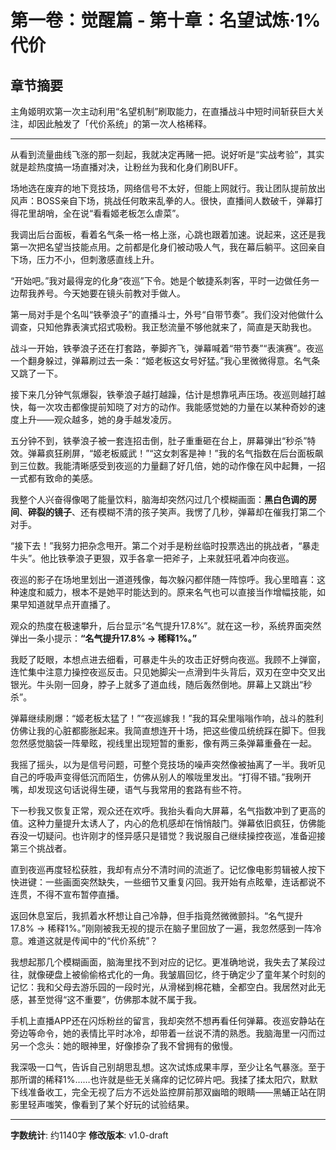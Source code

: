 # 第一卷：觉醒篇 - 第十章：名望试炼·1%代价

<!-- AI生成内容开始 -->
<!-- 模型: GPT-4 Turbo -->
<!-- Prompt版本: rewrite_chapter.tpl.md -->
<!-- 生成时间: 2025-07-XX -->
<!-- 状态: 初稿，需人工完善 -->

## 章节摘要
主角姬明欢第一次主动利用“名望机制”刷取能力，在直播战斗中短时间斩获巨大关注，却因此触发了「代价系统」的第一次人格稀释。

---

从看到流量曲线飞涨的那一刻起，我就决定再赌一把。说好听是“实战考验”，其实就是趁热度搞一场直播对决，让粉丝为我和化身们刷BUFF。

场地选在废弃的地下竞技场，网络信号不太好，但能上网就行。我让团队提前放出风声：BOSS亲自下场，挑战任何敢来乱拳的人。很快，直播间人数破千，弹幕打得花里胡哨，全在说“看看姬老板怎么虐菜”。

我调出后台面板，看着名气条一格一格上涨，心跳也跟着加速。说起来，这还是我第一次把名望当技能点用。之前都是化身们被动吸人气，我在幕后躺平。这回亲自下场，压力不小，但刺激感直线上升。

“开始吧。”我对最得宠的化身“夜巡”下令。她是个敏捷系刺客，平时一边做任务一边帮我养号。今天她要在镜头前教对手做人。

第一局对手是个名叫“铁拳浪子”的直播斗士，外号“自带节奏”。我们没对他做什么调查，只知他靠表演式招式吸粉。我正愁流量不够他就来了，简直是天助我也。

战斗一开始，铁拳浪子还在打套路，拳脚齐飞，弹幕喊着“带节奏”“表演赛”。夜巡一个翻身躲过，弹幕刷过去一条：“姬老板这女号好猛。”我心里微微得意。名气条又跳了一下。

接下来几分钟气氛爆裂，铁拳浪子越打越躁，估计是想靠吼声压场。夜巡则越打越快，每一次攻击都像提前知晓了对方的动作。我能感觉她的力量在以某种奇妙的速度上升——观众越多，她的身手越发凌厉。

五分钟不到，铁拳浪子被一套连招击倒，肚子重重砸在台上，屏幕弹出“秒杀”特效。弹幕疯狂刷屏，“姬老板威武！”“这女刺客是神！”我的名气指数在后台面板飙到三位数。我能清晰感受到夜巡的力量翻了好几倍，她的动作像在风中起舞，一招一式都有致命的美感。

我整个人兴奋得像喝了能量饮料，脑海却突然闪过几个模糊画面：**黑白色调的房间**、**碎裂的镜子**、还有模糊不清的孩子笑声。我愣了几秒，弹幕却在催我打第二个对手。

“接下去！”我努力把杂念甩开。第二个对手是粉丝临时投票选出的挑战者，“暴走牛头”。他比铁拳浪子更狠，双手各拿一把斧子，上来就狂吼着冲向夜巡。

夜巡的影子在场地里划出一道道残像，每次躲闪都伴随一阵惊呼。我心里暗喜：这种速度和威力，根本不是她平时能达到的。原来名气也可以直接当作增幅技能，如果早知道就早点开直播了。

观众的热度在极速攀升，后台显示“名气提升17.8%”。就在这一秒，系统界面突然弹出一条小提示：**“名气提升17.8% → 稀释1%。”**

我眨了眨眼，本想点进去细看，可暴走牛头的攻击正好劈向夜巡。我顾不上弹窗，连忙集中注意力操控夜巡反击。只见她脚尖一点滑到牛头背后，双刃在空中交叉出银光。牛头刚一回身，脖子上就多了道血线，随后轰然倒地。屏幕上又跳出“秒杀”。

弹幕继续刷爆：“姬老板太猛了！”“夜巡嫁我！”我的耳朵里嗡嗡作响，战斗的胜利仿佛让我的心脏都膨胀起来。我简直想连开十场，把这些傻瓜统统踩在脚下。但我忽然感觉脑袋一阵晕眩，视线里出现短暂的重影，像有两三条弹幕重叠在一起。

我摇了摇头，以为是信号问题，可整个竞技场的噪声突然像被抽离了一半。我听见自己的呼吸声变得低沉而陌生，仿佛从别人的喉咙里发出。“打得不错。”我咧开嘴，却发现这句话说得生硬，语气与我常用的套路有些不符。

下一秒我又恢复正常，观众还在欢呼。我抬头看向大屏幕，名气指数冲到了更高的值。这种力量提升太诱人了，内心的危机感却在悄悄敲门。弹幕依旧疯狂，仿佛能吞没一切疑问。也许刚才的怪异感只是错觉？我说服自己继续操控夜巡，准备迎接第三个挑战者。

直到夜巡再度轻松获胜，我却有点分不清时间的流逝了。记忆像电影剪辑被人按下快进键：一些画面突然缺失，一些细节又重复闪回。我开始有点眩晕，连话都说不连贯，不得不宣布暂停直播。

返回休息室后，我抓着水杯想让自己冷静，但手指竟然微微颤抖。“名气提升17.8% → 稀释1%。”刚刚被我无视的提示在脑子里回放了一遍，我忽然感到一阵冷意。难道这就是传闻中的“代价系统”？

我想起那几个模糊画面，脑海里找不到对应的记忆。更准确地说，我失去了某段过往，就像硬盘上被偷偷格式化的一角。我皱眉回忆，终于确定少了童年某个时刻的记忆：我和父母去游乐园的一段时光，从滑梯到棉花糖，全都空白。我居然对此无感，甚至觉得“这不重要”，仿佛那本就不属于我。

手机上直播APP还在闪烁粉丝的留言，我却突然不想再看任何弹幕。夜巡安静站在旁边等命令，她的表情比平时冰冷，却带着一丝说不清的熟悉。我脑海里一闪而过另一个念头：她的眼神里，好像掺杂了我不曾拥有的傲慢。

我深吸一口气，告诉自己别胡思乱想。这次试炼成果丰厚，至少让名气暴涨。至于那所谓的稀释1%……也许就是些无关痛痒的记忆碎片吧。我揉了揉太阳穴，默默下线准备收工，完全无视了后方不远处监控屏前那双幽暗的眼睛——黑蛹正站在阴影里轻声嗤笑，像看到了某个好玩的试验结果。

<!-- AI生成内容结束 -->
<!-- TODO: 进一步润色，补充战斗细节 -->

---

**字数统计**: 约1140字
**修改版本**: v1.0-draft
